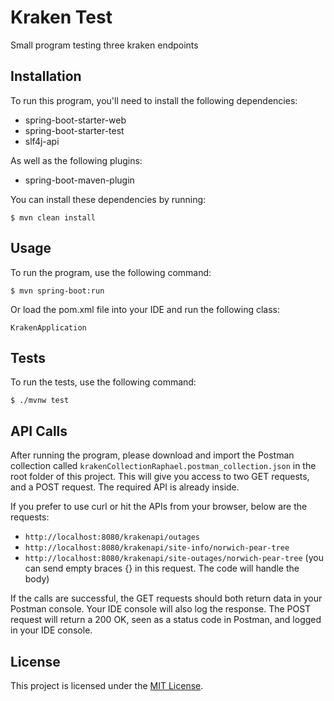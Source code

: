 # Kraken Test

Small program testing three kraken endpoints

## Installation

To run this program, you'll need to install the following dependencies:

- spring-boot-starter-web
- spring-boot-starter-test
- slf4j-api

As well as the following plugins:

- spring-boot-maven-plugin


You can install these dependencies by running:

```
$ mvn clean install
```

## Usage

To run the program, use the following command:

```
$ mvn spring-boot:run
```

Or load the pom.xml file into your IDE and run the following class:

```
KrakenApplication
```

## Tests

To run the tests, use the following command:

```
$ ./mvnw test
```

## API Calls

After running the program, please download and import the Postman collection called `krakenCollectionRaphael.postman_collection.json` in the root
folder of this project. This will give you access to two GET requests, and a POST request. The required API is already inside.

If you prefer to use curl or hit the APIs from your browser, below are the requests:
- `http://localhost:8080/krakenapi/outages`
- `http://localhost:8080/krakenapi/site-info/norwich-pear-tree`
- `http://localhost:8080/krakenapi/site-outages/norwich-pear-tree` (you can send empty braces {} in this request. The code will handle the body)

If the calls are successful, the GET requests should both return data in your Postman console. Your IDE console will also log the response.
The POST request will return a 200 OK, seen as a status code in Postman, and logged in your IDE console.



## License

This project is licensed under the [MIT License](https://opensource.org/licenses/MIT).